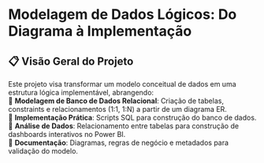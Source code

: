 # Modelagem de Dados Lógicos: Do Diagrama à Implementação

## 📋 Visão Geral do Projeto  
Este projeto visa transformar um modelo conceitual de dados em uma estrutura lógica implementável, abrangendo:  
🔹 **Modelagem de Banco de Dados Relacional**: Criação de tabelas, constraints e relacionamentos (1:1, 1:N) a partir de um diagrama ER.  
🔹 **Implementação Prática**: Scripts SQL para construção do banco de dados.  
🔹 **Análise de Dados**: Relacionamento entre tabelas para construção de dashboards interativos no Power BI.  
🔹 **Documentação**: Diagramas, regras de negócio e metadados para validação do modelo.
